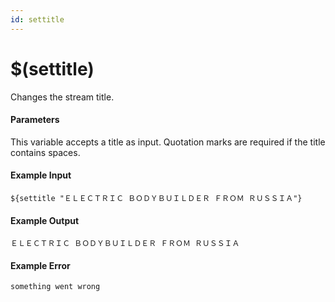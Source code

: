 ```yaml
---
id: settitle
---
```


# $(settitle)

Changes the stream title.

#### Parameters

This variable accepts a title as input. Quotation marks are required if the title contains spaces.

#### Example Input

```
${settitle "ＥＬＥＣＴＲＩＣ ＢＯＤＹＢＵＩＬＤＥＲ ＦＲＯＭ ＲＵＳＳＩＡ"}
```

#### Example Output

```
ＥＬＥＣＴＲＩＣ ＢＯＤＹＢＵＩＬＤＥＲ ＦＲＯＭ ＲＵＳＳＩＡ
```

#### Example Error

```
something went wrong 
```
